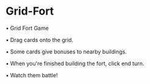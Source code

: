 # Grid-Fort

• Grid Fort Game

• Drag cards onto the grid.

• Some cards give bonuses to nearby buildings.

• When you're finished building the fort, click end turn.

• Watch them battle!